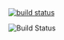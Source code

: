 <a href="https://github.com/RahulVadisetty91/RestService/actions/workflows/workflow.yml?branch=develop/pipeline">
<img src="https://camo.githubusercontent.com/a103c3480970625b5916b80e09f539b3ed2e62083d6a2a3e8dd9969cb97d0578/68747470733a2f2f696d672e736869656c64732e696f2f636972636c6563692f70726f6a6563742f6769746875622f6261646765732f736869656c64732f6d6173746572" alt="build status" data-canonical-src="https://img.shields.io/circleci/project/github/badges/shields/master" style="max-width:100%;">
</a>

![Build Status](https://github.com/RahulVadisetty91/RestService/actions/workflows/workflow.yml/badge.svg?branch=develop/pipeline)

